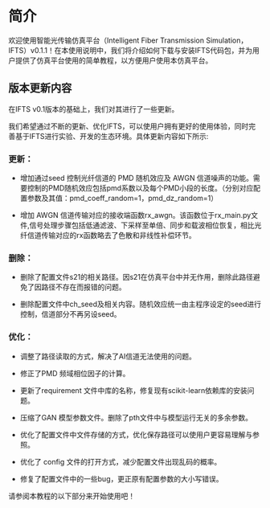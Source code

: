 # 简介

欢迎使用智能光传输仿真平台（Intelligent Fiber Transmission Simulation，IFTS）v0.1.1！在本使用说明中，我们将介绍如何下载与安装IFTS代码包，并为用户提供了仿真平台使用的简单教程，以方便用户使用本仿真平台。

## 版本更新内容

在IFTS v0.1版本的基础上，我们对其进行了一些更新。

我们希望通过不断的更新、优化IFTS，可以使用户拥有更好的使用体验，同时完善基于IFTS进行实验、开发的生态环境。具体更新内容如下所示:

### 更新：

+ 增加通过seed 控制光纤信道的 PMD 随机效应及 AWGN 信道噪声的功能。需要控制的PMD随机效应包括pmd系数以及每个PMD小段的长度。（分别对应配置参数及其值：pmd_coeff_random=1，pmd_dz_random=1）

+ 增加 AWGN 信道传输对应的接收端函数rx_awgn。该函数位于rx_main.py文件,信号处理步骤包括低通滤波、下采样至单倍、同步和载波相位恢复，相比光纤信道传输对应的rx函数略去了色散和非线性补偿环节。

### 删除：

+ 删除了配置文件s21的相关路径。因s21在仿真平台中并无作用，删除此路径避免了因路径不存在而报错的问题。

+ 删除配置文件中ch_seed及相关内容。随机效应统一由主程序设定的seed进行控制，信道部分不再另设seed。

### 优化：

+ 调整了路径读取的方式，解决了AI信道无法使用的问题。

+ 修正了PMD 频域相位因子的计算。

+ 更新了requirement 文件中库的名称，修复现有scikit-learn依赖库的安装问题。

+ 压缩了GAN 模型参数文件。删除了pth文件中与模型运行无关的多余参数。

+ 优化了配置文件中文件存储的方式，优化保存路径可以使用户更容易理解与参照。

+ 优化了 config 文件的打开方式，减少配置文件出现乱码的概率。

+ 修复了配置文件中的一些bug，更正原有配置参数的大小写错误。


请参阅本教程的以下部分来开始使用吧！

<!-- 这里添加tableofcontents可以添加章节链接 -->
```{tableofcontents}
```